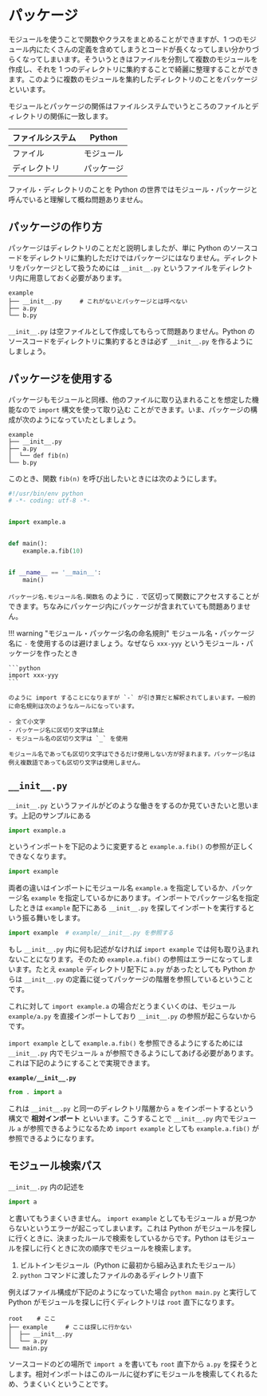 # パッケージ

モジュールを使うことで関数やクラスをまとめることができますが、1 つのモジュール内にたくさんの定義を含めてしまうとコードが長くなってしまい分かりづらくなってしまいます。そういうときはファイルを分割して複数のモジュールを作成し、それを 1 つのディレクトリに集約することで綺麗に整理することができます。このように複数のモジュールを集約したディレクトリのことをパッケージといいます。

モジュールとパッケージの関係はファイルシステムでいうところのファイルとディレクトリの関係に一致します。

| ファイルシステム | Python     |
|------------------|------------|
| ファイル         | モジュール |
| ディレクトリ     | パッケージ |

ファイル・ディレクトリのことを Python の世界ではモジュール・パッケージと呼んでいると理解して概ね問題ありません。

## パッケージの作り方

パッケージはディレクトリのことだと説明しましたが、単に Python のソースコードをディレクトリに集約しただけではパッケージにはなりません。ディレクトリをパッケージとして扱うためには `__init__.py` というファイルをディレクトリ内に用意しておく必要があります。

```
example
├── __init__.py     # これがないとパッケージとは呼べない
├── a.py
└── b.py
```

`__init__.py` は空ファイルとして作成してもらって問題ありません。Python のソースコードをディレクトリに集約するときは必ず `__init__.py` を作るようにしましょう。

## パッケージを使用する

パッケージもモジュールと同様、他のファイルに取り込まれることを想定した機能なので `import` 構文を使って取り込む
ことができます。いま、パッケージの構成が次のようになっていたとしましょう。

```
example
├── __init__.py
├── a.py
│  └── def fib(n)
└── b.py
```

このとき、関数 `fib(n)` を呼び出したいときには次のようにします。

```python
#!/usr/bin/env python
# -*- coding: utf-8 -*-


import example.a


def main():
    example.a.fib(10)


if __name__ == '__main__':
    main()
```

`パッケージ名.モジュール名.関数名` のように `.` で区切って関数にアクセスすることができます。ちなみにパッケージ内にパッケージが含まれていても問題ありません。

!!! warning "モジュール・パッケージ名の命名規則"
    モジュール名・パッケージ名に `-` を使用するのは避けましょう。なぜなら `xxx-yyy` というモジュール・パッケージを作ったとき

    ```python
    import xxx-yyy
    ```

    のように import することになりますが `-` が引き算だと解釈されてしまいます。一般的に命名規則は次のようなルールになっています。

    - 全て小文字
    - パッケージ名に区切り文字は禁止
    - モジュール名の区切り文字は `_` を使用

    モジュール名であっても区切り文字はできるだけ使用しない方が好まれます。パッケージ名は例え複数語であっても区切り文字は使用しません。

## `__init__.py`

`__init__.py` というファイルがどのような働きをするのか見ていきたいと思います。上記のサンプルにある

```python
import example.a
```

というインポートを下記のように変更すると `example.a.fib()` の参照が正しくできなくなります。

```python
import example
```

両者の違いはインポートにモジュール名 `example.a` を指定しているか、パッケージ名 `example` を指定しているかにあります。インポートでパッケージ名を指定したときは `example` 配下にある `__init__.py` を探してインポートを実行するという振る舞いをします。

```python
import example  # example/__init__.py を参照する
```

もし `__init__.py` 内に何も記述がなければ `import example` では何も取り込まれないことになります。そのため `example.a.fib()` の参照はエラーになってしまいます。たとえ `example` ディレクトリ配下に `a.py` があったとしても Python からは `__init__.py` の定義に従ってパッケージの階層を参照しているということです。

これに対して `import example.a` の場合だとうまくいくのは、モジュール `example/a.py` を直接インポートしており `__init__.py` の参照が起こらないからです。

`import example` として `example.a.fib()` を参照できるようにするためには `__init__.py` 内でモジュール `a` が参照できるようにしてあげる必要があります。これは下記のようにすることで実現できます。

**`example/__init__.py`**

```python
from . import a
```

これは `__init__.py` と同一のディレクトリ階層から `a` をインポートするという構文で **相対インポート** といいます。こうすることで `__init__.py` 内でモジュール `a` が参照できるようになるため `import example` としても `example.a.fib()` が参照できるようになります。

## モジュール検索パス

`__init__.py` 内の記述を

```python
import a
```

と書いてもうまくいきません。 `import example` としてもモジュール `a` が見つからないというエラーが起こってしまいます。これは Python がモジュールを探しに行くときに、決まったルールで検索をしているからです。Python はモジュールを探しに行くときに次の順序でモジュールを検索します。

1. ビルトインモジュール（Python に最初から組み込まれたモジュール）
2. `python` コマンドに渡したファイルのあるディレクトリ直下

例えばファイル構成が下記のようになっていた場合 `python main.py` と実行して Python がモジュールを探しに行くディレクトリは `root` 直下になります。

```
root    # ここ
├── example     # ここは探しに行かない
│  ├── __init__.py
│  └── a.py
└── main.py
```

ソースコードのどの場所で `import a` を書いても `root` 直下から `a.py` を探そうとします。相対インポートはこのルールに従わずにモジュールを検索してくれるため、うまくいくということです。
